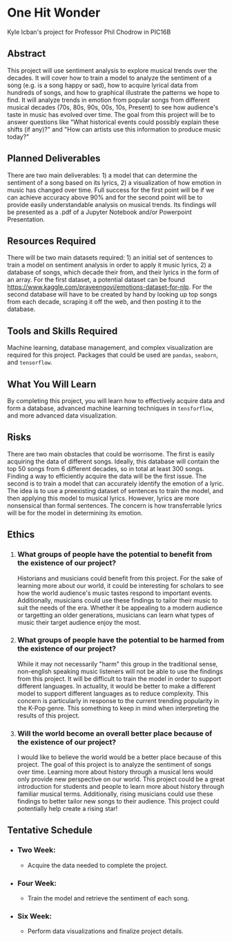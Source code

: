 # One Hit Wonder
 Kyle Icban's project for Professor Phil Chodrow in PIC16B

## Abstract
 This project will use sentiment analysis to explore musical trends over the decades. It will cover how to train a model to analyze the sentiment of a song (e.g. is a song happy or sad), how to acquire lyrical data from hundreds of songs, and how to graphical illustrate the patterns we hope to find. It will analyze trends in emotion from popular songs from different musical decades (70s, 80s, 90s, 00s, 10s, Present) to see how audience's taste in music has evolved over time. The goal from this project will be to answer questions like "What historical events could possibly explain these shifts (if any)?" and "How can artists use this information to produce music today?"

## Planned Deliverables
 There are two main deliverables: 1) a model that can determine the sentiment of a song based on its lyrics, 2) a visualization of how emotion in music has changed over time. Full success for the first point will be if we can achieve accuracy above 90% and for the second point will be to provide easily understandable analysis on musical trends. Its findings will be presented as a .pdf of a Jupyter Notebook and/or Powerpoint Presentation.

## Resources Required
 There will be two main datasets required: 1) an initial set of sentences to train a model on sentiment analysis in order to apply it music lyrics, 2) a database of songs, which decade their from, and their lyrics in the form of an array. For the first dataset, a potential dataset can be found https://www.kaggle.com/praveengovi/emotions-dataset-for-nlp. For the second database will have to be created by hand by looking up top songs from each decade, scraping it off the web, and then posting it to the database.

## Tools and Skills Required
 Machine learning, database management, and complex visualization are required for this project. Packages that could be used are `pandas`, `seaborn`, and `tensorflow`.

## What You Will Learn
 By completing this project, you will learn how to effectively acquire data and form a database, advanced machine learning techniques in `tensforflow`, and more advanced data visualization.

## Risks
 There are two main obstacles that could be worrisome. The first is easily acquiring the data of different songs. Ideally, this database will contain the top 50 songs from 6 different decades, so in total at least 300 songs. Finding a way to efficiently acquire the data will be the first issue. The second is to train a model that can accurately identify the emotion of a lyric. The idea is to use a preexisting dataset of sentences to train the model, and then applying this model to musical lyrics. However, lyrics are more nonsensical than formal sentences. The concern is how transferrable lyrics will be for the model in determining its emotion.

## Ethics
 1. ### What groups of people have the potential to benefit from the existence of our project?
     Historians and musicians could benefit from this project. For the sake of learning more about our world, it could be interesting for scholars to see how the world audience's music tastes respond to important events. Additionally, musicians could use these findings to tailor their music to suit the needs of the era. Whether it be appealing to a modern audience or targetting an older generations, musicians can learn what types of music their target audience enjoy the most.

 2. ### What groups of people have the potential to be harmed from the existence of our project?
     While it may not necessarily "harm" this group in the traditional sense, non-english speaking music listeners will not be able to use the findings from this project. It will be difficult to train the model in order to support different languages. In actuality, it would be better to make a different model to support different languages as to reduce complexity. This concern is particularly in response to the current trending popularity in the K-Pop genre. This something to keep in mind when interpreting the results of this project.

 3. ### Will the world become an overall better place because of the existence of our project?
     I would like to believe the world would be a better place because of this project. The goal of this project is to analyze the sentiment of songs over time. Learning more about history through a musical lens would only provide new perspective on our world. This project could be a great introduction for students and people to learn more about history through familiar musical terms. Additionally, rising musicians could use these findings to better tailor new songs to their audience. This project could potentially help create a rising star!
 
 ## Tentative Schedule
  - ### Two Week:
    - Acquire the data needed to complete the project.
  - ### Four Week:
    - Train the model and retrieve the sentiment of each song.
  - ### Six Week:
    - Perform data visualizations and finalize project details.